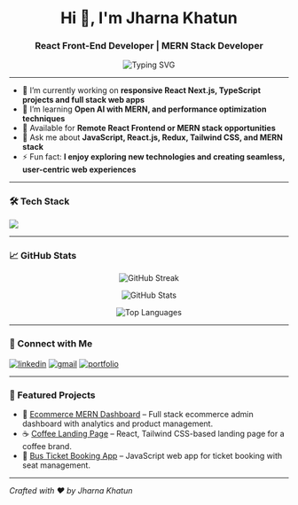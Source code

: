 <h1 align="center">Hi 👋, I'm Jharna Khatun</h1>
<h3 align="center"> React Front-End Developer | MERN Stack Developer </h3>

<p align="center">
  <img src="https://readme-typing-svg.demolab.com/?lines=React%20Developer%20|%20MERN%20Stack%20Developer;Frontend%20Developer%20|%20JavaScript%20Expert;Building%20Modern%20Web%20Apps%20with%20Tailwind%20CSS" alt="Typing SVG" />
</p>

---

- 🔭 I’m currently working on **responsive React Next.js, TypeScript projects and full stack web apps**
- 🌱 I’m learning **Open AI with MERN, and performance optimization techniques**
- 💼 Available for **Remote React Frontend or MERN stack opportunities**
- 💬 Ask me about **JavaScript, React.js, Redux, Tailwind CSS, and MERN stack**
- ⚡ Fun fact: **I enjoy exploring new technologies and creating seamless, user-centric web experiences**

---

### 🛠️ Tech Stack

<p align="left">
  <img src="https://skillicons.dev/icons?i=js,ts,react,nextjs,nodejs,express,mongodb,redux,tailwind,bootstrap,html,css,vite,firebase,git,github,vscode,figma" />
</p>

---

### 📈 GitHub Stats

<p align="center">
  <img src="https://github-readme-streak-stats.herokuapp.com/?user=jharnakhatun2&theme=radical" alt="GitHub Streak" />
</p>

<p align="center">
  <img src="https://github-readme-stats.vercel.app/api?username=jharnakhatun2&show_icons=true&theme=radical" alt="GitHub Stats" />
</p>

<p align="center">
  <img src="https://github-readme-stats.vercel.app/api/top-langs/?username=jharnakhatun2&layout=compact&theme=radical" alt="Top Languages" />
</p>

---

### 🚀 Connect with Me

<p align="left">
  <a href="https://www.linkedin.com/in/jharna-khatun2/" target="blank"><img align="center" src="https://skillicons.dev/icons?i=linkedin" alt="linkedin" /></a>
  <a href="mailto:jharnakhatun203@gmail.com" target="blank"><img align="center" src="https://skillicons.dev/icons?i=gmail" alt="gmail" /></a>
  <a href="https://jharna-khatun-js.vercel.app/" target="blank"><img align="center" src="https://skillicons.dev/icons?i=webflow" alt="portfolio" /></a>
</p>

---

### 📌 Featured Projects

- 🛒 [Ecommerce MERN Dashboard](https://github.com/yourusername/ecommerce-admin-dashboard) – Full stack ecommerce admin dashboard with analytics and product management.
- ☕ [Coffee Landing Page](https://github.com/yourusername/coffee-landing-page) – React, Tailwind CSS-based landing page for a coffee brand.
- 🚌 [Bus Ticket Booking App](https://github.com/yourusername/bus-ticket-app) – JavaScript web app for ticket booking with seat management.

---

*Crafted with ❤️ by Jharna Khatun*

